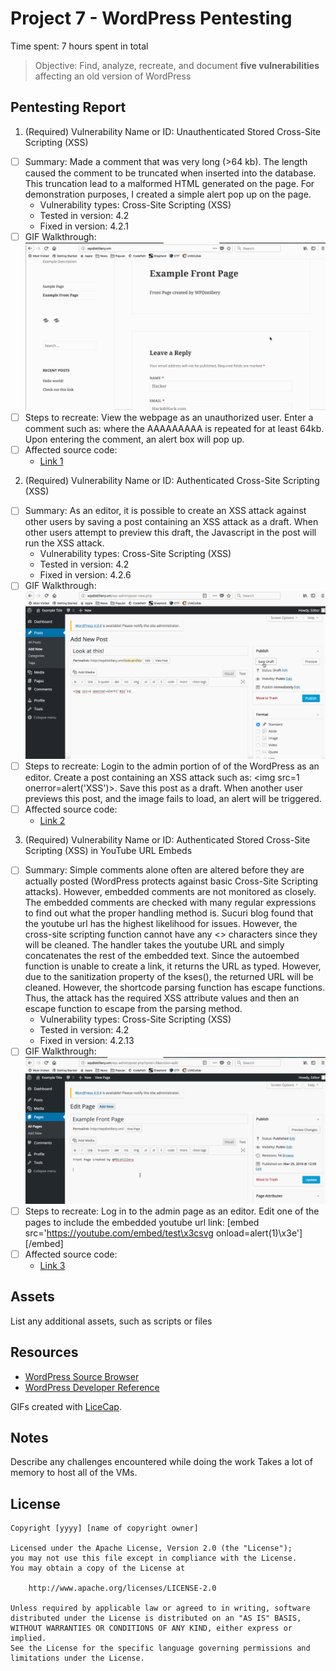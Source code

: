 # Project 7 - WordPress Pentesting

Time spent: 7 hours spent in total

> Objective: Find, analyze, recreate, and document **five vulnerabilities** affecting an old version of WordPress

## Pentesting Report

1. (Required) Vulnerability Name or ID: Unauthenticated Stored Cross-Site Scripting (XSS)
  - [ ] Summary: Made a comment that was very long (>64 kb). The length caused the comment to be truncated when inserted into the database. This truncation lead to a malformed HTML generated on the page. For demonstration purposes, I created a simple alert pop up on the page. 
    - Vulnerability types: Cross-Site Scripting (XSS)
    - Tested in version: 4.2
    - Fixed in version: 4.2.1
  - [ ] GIF Walkthrough: ![Alt Text](https://github.com/JoeyMaddox19/Codepath-Week-7/blob/master/Vuln_3.gif)
  - [ ] Steps to recreate: View the webpage as an unauthorized user. Enter a comment such as: <a title='x onmouseover=alert(unescape(/hello%20world/.source)) style=position:absolute;left:0;top:0;width:5000px;height:5000px  AAAAAAAAAAAA...[64 kb]..AAA'></a> where the AAAAAAAAA is repeated for at least 64kb. Upon entering the comment, an alert box will pop up. 
  - [ ] Affected source code:
    - [Link 1](https://wpvulndb.com/vulnerabilities/7945)

2. (Required) Vulnerability Name or ID: Authenticated Cross-Site Scripting (XSS)
  - [ ] Summary: As an editor, it is possible to create an XSS attack against other users by saving a post containing an XSS attack as a draft. When other users attempt to preview this draft, the Javascript in the post will run the XSS attack.
    - Vulnerability types: Cross-Site Scripting (XSS)
    - Tested in version: 4.2
    - Fixed in version: 4.2.6
  - [ ] GIF Walkthrough: ![Alt Text](https://github.com/JoeyMaddox19/Codepath-Week-7/blob/master/Vuln_1.gif)
  - [ ] Steps to recreate: Login to the admin portion of of the WordPress as an editor. Create a post containing an XSS attack such as:  <img src=1 onerror=alert('XSS')>. Save this post as a draft. When another user previews this post, and the image fails to load, an alert will be triggered.  
  - [ ] Affected source code:
    - [Link 2](https://github.com/WordPress/WordPress/commit/7ab65139c6838910426567849c7abed723932b87)

3. (Required) Vulnerability Name or ID: Authenticated Stored Cross-Site Scripting (XSS) in YouTube URL Embeds
  - [ ] Summary: Simple comments alone often are altered before they are actually posted (WordPress protects against basic Cross-Site Scripting attacks). However, embedded comments are not monitored as closely. The embedded comments are checked with many regular expressions to find out what the proper handling method is. Sucuri blog found that the youtube url has the highest likelihood for issues. However, the cross-site scripting function cannot have any <> characters since they will be cleaned. The handler takes the youtube URL and simply concatenates the rest of the embedded text. Since the autoembed function is unable to create a link, it returns the URL as typed. However, due to the sanitization property of the kses(), the returned URL will be cleaned. However, the shortcode parsing function has escape functions. Thus, the attack has the required XSS attribute values and then an escape function to escape from the parsing method. 
    - Vulnerability types: Cross-Site Scripting (XSS)
    - Tested in version: 4.2
    - Fixed in version: 4.2.13
  - [ ] GIF Walkthrough: ![Alt Text](https://github.com/JoeyMaddox19/Codepath-Week-7/blob/master/Vuln_2.gif)
  - [ ] Steps to recreate: Log in to the admin page as an editor. Edit one of the pages to include the embedded youtube url link: [embed src='https://youtube.com/embed/test\x3csvg onload=alert(1)\x3e'][/embed]
  - [ ] Affected source code:
    - [Link 3](https://github.com/WordPress/WordPress/commit/419c8d97ce8df7d5004ee0b566bc5e095f0a6ca8)


## Assets

List any additional assets, such as scripts or files

## Resources

- [WordPress Source Browser](https://core.trac.wordpress.org/browser/)
- [WordPress Developer Reference](https://developer.wordpress.org/reference/)

GIFs created with [LiceCap](http://www.cockos.com/licecap/).

## Notes

Describe any challenges encountered while doing the work
Takes a lot of memory to host all of the VMs. 

## License

    Copyright [yyyy] [name of copyright owner]

    Licensed under the Apache License, Version 2.0 (the "License");
    you may not use this file except in compliance with the License.
    You may obtain a copy of the License at

        http://www.apache.org/licenses/LICENSE-2.0

    Unless required by applicable law or agreed to in writing, software
    distributed under the License is distributed on an "AS IS" BASIS,
    WITHOUT WARRANTIES OR CONDITIONS OF ANY KIND, either express or implied.
    See the License for the specific language governing permissions and
    limitations under the License.
